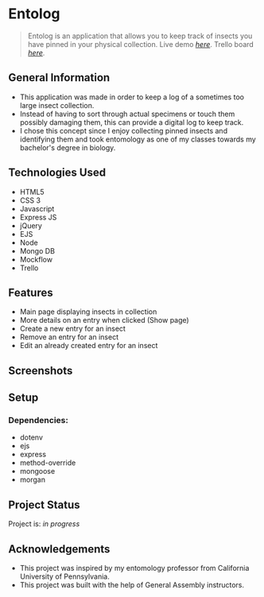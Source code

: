 # Entolog
> Entolog is an application that allows you to keep track of insects you have pinned in your physical collection.
> Live demo [_here_](https://entolog.onrender.com).
> Trello board [_here_](https://trello.com/b/KbaJ0NX4/project-2-brianne-camesi).


## General Information
- This application was made in order to keep a log of a sometimes too large insect collection. 
- Instead of having to sort through actual specimens or touch them possibly damaging them, this can provide a digital log to keep track.
- I chose this concept since I enjoy collecting pinned insects and identifying them and took entomology as one of my classes towards my bachelor's degree in biology.



## Technologies Used
- HTML5
- CSS 3
- Javascript
- Express JS
- jQuery
- EJS
- Node
- Mongo DB
- Mockflow
- Trello


## Features
- Main page displaying insects in collection
- More details on an entry when clicked (Show page)
- Create a new entry for an insect
- Remove an entry for an insect
- Edit an already created entry for an insect


## Screenshots
<!-- ![Screenshot of entolog](./img/screenshot.png) -->


## Setup
### Dependencies:
- dotenv
- ejs
- express
- method-override
- mongoose
- morgan


## Project Status
Project is: _in progress_ 


## Acknowledgements
- This project was inspired by my entomology professor from California University of Pennsylvania.
- This project was built with the help of General Assembly instructors.